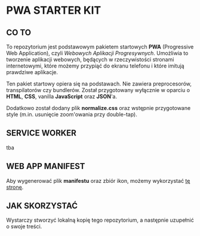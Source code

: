 # PWA STARTER KIT

## CO TO

To repozytorium jest podstawowym pakietem startowych **PWA** (Progressive Web Application), czyli *Webowych Aplikacji Progresywnych*.
Umożliwia to tworzenie aplikacji webowych, będących w rzeczywistości stronami internetowymi, które możemy przypiąć do ekranu telefonu i które imitują prawdziwe aplikacje.

Ten pakiet startowy opiera się na podstawach. Nie zawiera preprocesorów, transpilatorów czy bundlerów. 
Został przygotowany wyłącznie w oparciu o **HTML**, **CSS**, vanilla **JavaScript** oraz **JSON**'a.

Dodatkowo został dodany plik **normalize.css** oraz wstępnie przygotowane style (m.in. usunięcie zoom'owania przy double-tap).

## SERVICE WORKER

tba

## WEB APP MANIFEST

Aby wygenerować plik **manifestu** oraz zbiór ikon, możemy wykorzystać [tę stronę](https://app-manifest.firebaseapp.com).

## JAK SKORZYSTAĆ

Wystarczy stworzyć lokalną kopię tego repozytorium, a następnie uzupełnić o swoje treści.
